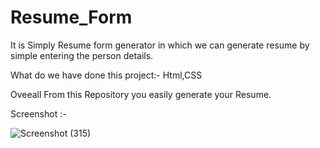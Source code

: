 # Resume_Form
It is Simply Resume form generator in which we can generate resume by simple entering the person details.

What do we have done this project:-
Html,CSS
 
Oveeall From this Repository you easily generate your Resume.

Screenshot :-
 
![Screenshot (315)](https://github.com/vishal-micro/Resume_Form/assets/103356263/84e446b2-1e5b-49b9-90d6-57f289cf546f)
